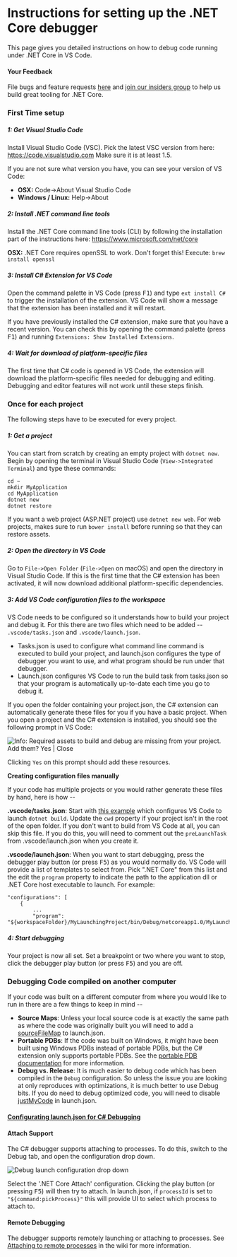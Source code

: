 # Instructions for setting up the .NET Core debugger
This page gives you detailed instructions on how to debug code running under .NET Core in VS Code. 

#### Your Feedback​
File bugs and feature requests [here](https://github.com/OmniSharp/omnisharp-vscode/issues) and [join our insiders group](http://landinghub.visualstudio.com/dotnetcoreinsiders) to help us build great tooling for .NET Core.

### First Time setup
##### 1: Get Visual Studio Code
Install Visual Studio Code (VSC). Pick the latest VSC version from here: https://code.visualstudio.com Make sure it is at least 1.5. 

If you are not sure what version you have, you can see your version of VS Code:

* **OSX:** Code->About Visual Studio Code
* **Windows / Linux:** Help->About

##### 2: Install .NET command line tools
Install the .NET Core command line tools (CLI) by following the installation part of the instructions here: https://www.microsoft.com/net/core

**OSX:** .NET Core requires openSSL to work. Don't forget this! Execute: `brew install openssl`

##### 3: Install C# Extension for VS Code
Open the command palette in VS Code (press <kbd>F1</kbd>) and type `ext install C#` to trigger the installation of the extension. VS Code will show a message that the extension has been installed and it will restart.

If you have previously installed the C# extension, make sure that you have a recent version. You can check this by opening the command palette (press <kbd>F1</kbd>) and running `Extensions: Show Installed Extensions`.

##### 4: Wait for download of platform-specific files 
The first time that C# code is opened in VS Code, the extension will download the platform-specific files needed for debugging and editing. Debugging and editor features will not work until these steps finish.


### Once for each project
The following steps have to be executed for every project. 
##### 1: Get a project
You can start from scratch by creating an empty project with `dotnet new`. Begin by opening the terminal in Visual Studio Code (`View->Integrated Terminal`) and type these commands:

    cd ~
    mkdir MyApplication
    cd MyApplication
    dotnet new
    dotnet restore

If you want a web project (ASP.NET project) use `dotnet new web`. For web projects, makes sure to run `bower install` before running so that they can restore assets.

##### 2: Open the directory in VS Code
Go to `File->Open Folder` (`File->Open` on macOS) and open the directory in Visual Studio Code. If this is the first time that the C# extension has been activated, it will now download additional platform-specific dependencies.

##### 3: Add VS Code configuration files to the workspace
VS Code needs to be configured so it understands how to build your project and debug it. For this there are two files which need to be added -- `.vscode/tasks.json` and `.vscode/launch.json`. 

* Tasks.json is used to configure what command line command is executed to build your project, and launch.json configures the type of debugger you want to use, and what program should be run under that debugger. 
* Launch.json configures VS Code to run the build task from tasks.json so that your program is automatically up-to-date each time you go to debug it.

If you open the folder containing your project.json, the C# extension can automatically generate these files for you if you have a basic project. When you open a project and the C# extension is installed, you should see the following prompt in VS Code:

![Info: Required assets to build and debug are missing from your project. Add them? Yes | Close](https://raw.githubusercontent.com/wiki/OmniSharp/omnisharp-vscode/images/info-bar-add-required-assets.png)

Clicking `Yes` on this prompt should add these resources.

**Creating configuration files manually**

If your code has multiple projects or you would rather generate these files by hand, here is how --

**.vscode/tasks.json**: Start with [this example](https://raw.githubusercontent.com/wiki/OmniSharp/omnisharp-vscode/ExampleCode/tasks.json) which configures VS Code to launch `dotnet build`. Update the `cwd` property if your project isn't in the root of the open folder. If you don't want to build from VS Code at all, you can skip this file. If you do this, you will need to comment out the `preLaunchTask` from .vscode/launch.json when you create it.

**.vscode/launch.json**: When you want to start debugging, press the debugger play button (or press <kbd>F5</kbd>) as you would normally do. VS Code will provide a list of templates to select from. Pick ".NET Core" from this list and the edit the `program` property to indicate the path to the application dll or .NET Core host executable to launch. For example:

	"configurations": [
		{
			...
			"program": "${workspaceFolder}/MyLaunchingProject/bin/Debug/netcoreapp1.0/MyLaunchingProject.dll",

##### 4: Start debugging
Your project is now all set. Set a breakpoint or two where you want to stop, click the debugger play button (or press <kbd>F5</kbd>) and you are off.

### Debugging Code compiled on another computer
If your code was built on a different computer from where you would like to run in there are a few things to keep in mind --

* **Source Maps**: Unless your local source code is at exactly the same path as where the code was originally built you will need to add a [sourceFileMap](https://github.com/OmniSharp/omnisharp-vscode/blob/master/debugger-launchjson.md#source-file-map) to launch.json.
* **Portable PDBs**: If the code was built on Windows, it might have been built using Windows PDBs instead of portable PDBs, but the C# extension only supports portable PDBs. See the [portable PDB documentation](https://github.com/OmniSharp/omnisharp-vscode/wiki/Portable-PDBs#how-to-generate-portable-pdbs) for more information.
* **Debug vs. Release**: It is much easier to debug code which has been compiled in the `Debug` configuration. So unless the issue you are looking at only reproduces with optimizations, it is much better to use Debug bits. If you do need to debug optimized code, you will need to disable [justMyCode](https://github.com/OmniSharp/omnisharp-vscode/blob/master/debugger-launchjson.md#just-my-code) in launch.json.

#### [Configurating launch.json for C# Debugging](debugger-launchjson.md)

#### Attach Support
The C# debugger supports attaching to processes. To do this, switch to the Debug tab, and open the configuration drop down.

![Debug launch configuration drop down](https://raw.githubusercontent.com/wiki/OmniSharp/omnisharp-vscode/images/debug-launch-configurations.png)

Select the '.NET Core Attach' configuration. Clicking the play button (or pressing <kbd>F5</kbd>) will then try to attach. In launch.json, if `processId` is set to `"${command:pickProcess}"` this will provide UI to select which process to attach to.

#### Remote Debugging

The debugger supports remotely launching or attaching to processes. See [Attaching to remote processes](https://github.com/OmniSharp/omnisharp-vscode/wiki/Attaching-to-remote-processes) in the wiki for more information.
